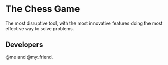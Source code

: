 # The Chess Game
The most disruptive tool, with the most innovative features doing the most effective way to solve problems.

## Developers
@me and @my_friend.